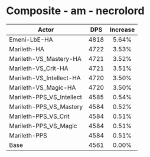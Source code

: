 # Composite - am - necrolord
| Actor | DPS | Increase |
|---|:---:|:---:|
|Emeni-LbE-HA|4818|5.64%|
|Marileth-HA|4722|3.53%|
|Marileth-VS_Mastery-HA|4721|3.52%|
|Marileth-VS_Crit-HA|4721|3.51%|
|Marileth-VS_Intellect-HA|4720|3.50%|
|Marileth-VS_Magic-HA|4720|3.50%|
|Marileth-PPS_VS_Intellect|4585|0.54%|
|Marileth-PPS_VS_Mastery|4584|0.52%|
|Marileth-PPS_VS_Crit|4584|0.51%|
|Marileth-PPS_VS_Magic|4584|0.51%|
|Marileth-PPS|4584|0.51%|
|Base|4561|0.00%|
